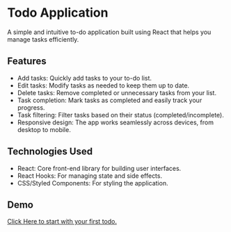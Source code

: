# Todo Application
A simple and intuitive to-do application built using React that helps you manage tasks efficiently.

## Features
<ul>
<li> Add tasks: Quickly add tasks to your to-do list. </li>
<li> Edit tasks: Modify tasks as needed to keep them up to date. </li>
<li> Delete tasks: Remove completed or unnecessary tasks from your list. </li>
<li> Task completion: Mark tasks as completed and easily track your progress. </li>
<li> Task filtering: Filter tasks based on their status (completed/incomplete). </li>
<li> Responsive design: The app works seamlessly across devices, from desktop to mobile. </li>
</ul>

## Technologies Used
<ul>
<li> React: Core front-end library for building user interfaces. </li>
<li> React Hooks: For managing state and side effects. </li>
<li> CSS/Styled Components: For styling the application. </li>
</ul>

## Demo
<a href="https://task2mate.netlify.app/"> Click Here to start with your first todo.</a>
